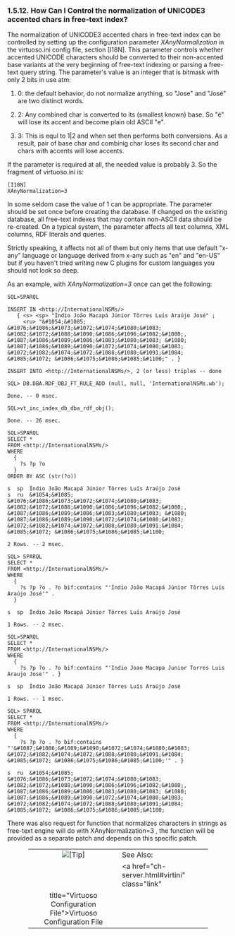 <div id="virtuosotipsandtrickscontrolunicode3" class="section">

<div class="titlepage">

<div>

<div>

### 1.5.12. How Can I Control the normalization of UNICODE3 accented chars in free-text index?

</div>

</div>

</div>

The normalization of UNICODE3 accented chars in free-text index can be
controlled by setting up the configuration parameter
<span class="emphasis">*XAnyNormalization*</span> in the virtuoso.ini
config file, section \[I18N\]. This parameter controls whether accented
UNICODE characters should be converted to their non-accented base
variants at the very beginning of free-text indexing or parsing a
free-text query string. The parameter's value is an integer that is
bitmask with only 2 bits in use atm:

<div class="orderedlist">

1.  0: the default behavior, do not normalize anything, so "Jose" and
    "José" are two distinct words.

2.  2: Any combined char is converted to its (smallest known) base. So
    "é" will lose its accent and become plain old ASCII "e".

3.  3: This is equl to 1\|2 and when set then performs both conversions.
    As a result, pair of base char and combinig char loses its second
    char and chars with accents will lose accents.

</div>

If the parameter is required at all, the needed value is probably 3. So
the fragment of virtuoso.ini is:

``` programlisting
[I18N]
XAnyNormalization=3
```

In some seldom case the value of 1 can be appropriate. The parameter
should be set once before creating the database. If changed on the
existing database, all free-text indexes that may contain non-ASCII data
should be re-created. On a typical system, the parameter affects all
text columns, XML columns, RDF literals and queries.

Strictly speaking, it affects not all of them but only items that use
default "x-any" language or language derived from x-any such as "en" and
"en-US" but if you haven't tried writing new C plugins for custom
languages you should not look so deep.

As an example, with <span class="emphasis">*XAnyNormalization=3*</span>
once can get the following:

``` programlisting
SQL>SPARQL

INSERT IN <http://InternationalNSMs/>
   { <s> <sp> "Índio João Macapá Júnior Tôrres Luís Araújo José" ;
     <ru> "&#1054;&#1085; &#1076;&#1086;&#1073;&#1072;&#1074;&#1080;&#1083; &#1082;&#1072;&#1088;&#1090;&#1086;&#1096;&#1082;&#1080;, &#1087;&#1086;&#1089;&#1086;&#1083;&#1080;&#1083; &#1080; &#1087;&#1086;&#1089;&#1090;&#1072;&#1074;&#1080;&#1083; &#1072;&#1082;&#1074;&#1072;&#1088;&#1080;&#1091;&#1084; &#1085;&#1072; &#1086;&#1075;&#1086;&#1085;&#1100;" . }

INSERT INTO <http://InternationalNSMs/>, 2 (or less) triples -- done

SQL> DB.DBA.RDF_OBJ_FT_RULE_ADD (null, null, 'InternationalNSMs.wb');

Done. -- 0 msec.

SQL>vt_inc_index_db_dba_rdf_obj();

Done. -- 26 msec.

SQL>SPARQL
SELECT *
FROM <http://InternationalNSMs/>
WHERE
  {
    ?s ?p ?o
  }
ORDER BY ASC (str(?o))

s  sp  Índio João Macapá Júnior Tôrres Luís Araújo José
s  ru  &#1054;&#1085; &#1076;&#1086;&#1073;&#1072;&#1074;&#1080;&#1083; &#1082;&#1072;&#1088;&#1090;&#1086;&#1096;&#1082;&#1080;, &#1087;&#1086;&#1089;&#1086;&#1083;&#1080;&#1083; &#1080; &#1087;&#1086;&#1089;&#1090;&#1072;&#1074;&#1080;&#1083; &#1072;&#1082;&#1074;&#1072;&#1088;&#1080;&#1091;&#1084; &#1085;&#1072; &#1086;&#1075;&#1086;&#1085;&#1100;

2 Rows. -- 2 msec.

SQL> SPARQL
SELECT *
FROM <http://InternationalNSMs/>
WHERE
  {
    ?s ?p ?o . ?o bif:contains "'Índio João Macapá Júnior Tôrres Luís Araújo José'" .
  }

s  sp  Índio João Macapá Júnior Tôrres Luís Araújo José

1 Rows. -- 2 msec.

SQL>SPARQL
SELECT *
FROM <http://InternationalNSMs/>
WHERE
  {
    ?s ?p ?o . ?o bif:contains "'Indio Joao Macapa Junior Torres Luis Araujo Jose'" . }

s  sp  Índio João Macapá Júnior Tôrres Luís Araújo José

1 Rows. -- 1 msec.

SQL> SPARQL
SELECT *
FROM <http://InternationalNSMs/>
WHERE
  {
    ?s ?p ?o . ?o bif:contains "'&#1087;&#1086;&#1089;&#1090;&#1072;&#1074;&#1080;&#1083; &#1072;&#1082;&#1074;&#1072;&#1088;&#1080;&#1091;&#1084; &#1085;&#1072; &#1086;&#1075;&#1086;&#1085;&#1100;'" . }

s  ru  &#1054;&#1085; &#1076;&#1086;&#1073;&#1072;&#1074;&#1080;&#1083; &#1082;&#1072;&#1088;&#1090;&#1086;&#1096;&#1082;&#1080;, &#1087;&#1086;&#1089;&#1086;&#1083;&#1080;&#1083; &#1080; &#1087;&#1086;&#1089;&#1090;&#1072;&#1074;&#1080;&#1083; &#1072;&#1082;&#1074;&#1072;&#1088;&#1080;&#1091;&#1084; &#1085;&#1072; &#1086;&#1075;&#1086;&#1085;&#1100;
```

There was also request for function that normalizes characters in
strings as free-text engine will do with XAnyNormalization=3 , the
function will be provided as a separate patch and depends on this
specific patch.

<div class="tip" style="margin-left: 0.5in; margin-right: 0.5in;">

|                            |                                                                     |
|:--------------------------:|:--------------------------------------------------------------------|
| ![\[Tip\]](images/tip.png) | See Also:                                                           |
|                            | <a href="ch-server.html#virtini" class="link"                       
                              title="Virtuoso Configuration File">Virtuoso Configuration File</a>  |

</div>

</div>
